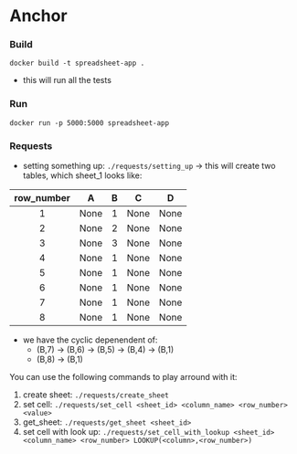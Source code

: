 # Anchor

### Build
`docker build -t spreadsheet-app .`
- this will run all the tests

### Run
`docker run -p 5000:5000 spreadsheet-app`

### Requests

- setting something up: `./requests/setting_up` -> this will create two tables, which sheet_1 looks like:


| row_number | A | B | C | D |
| :---: | :---: | :---: | :---: | :---: |
| 1 | None | 1 | None | None |
| 2 | None | 2 | None | None |
| 3 | None | 3 | None | None |
| 4 | None | 1 | None | None |
| 5 | None | 1 | None | None |
| 6 | None | 1 | None | None |
| 7 | None | 1 | None | None |
| 8 | None | 1 | None | None |


- we have the cyclic depenendent of: 
    - (B,7) -> (B,6) -> (B,5) -> (B,4) -> (B,1) 
    - (B,8) -> (B,1)

You can use the following commands to play arround with it:

1. create sheet: `./requests/create_sheet`
2. set cell: `./requests/set_cell <sheet_id> <column_name> <row_number> <value>`
3. get_sheet: `./requests/get_sheet <sheet_id>`
4. set cell with look up: `./requests/set_cell_with_lookup <sheet_id> <column_name> <row_number> LOOKUP(<column>,<row_number>)`